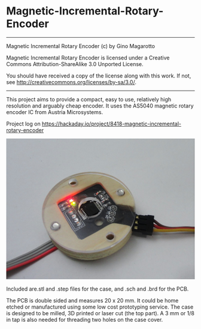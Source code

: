 # Magnetic-Incremental-Rotary-Encoder

----------------------------------------------------------------------
Magnetic Incremental Rotary Encoder (c) by Gino Magarotto

Magnetic Incremental Rotary Encoder is licensed under a
Creative Commons Attribution-ShareAlike 3.0 Unported License.

You should have received a copy of the license along with this
work.  If not, see <http://creativecommons.org/licenses/by-sa/3.0/>.

----------------------------------------------------------------------

This project aims to provide a compact, easy to use, relatively high resolution and arguably cheap encoder. It uses the AS5040 magnetic rotary encoder IC from Austria Microsystems.

Project log on https://hackaday.io/project/8418-magnetic-incremental-rotary-encoder

![assembled](Pictures/assembled.JPG)

Included are.stl and .step files for the case, and .sch and .brd for the PCB.

The PCB is double sided and measures 20 x 20 mm. It could be home etched or manufactured using some low cost prototyping service. The case is designed to be milled, 3D printed or laser cut (the top part). A 3 mm or 1/8 in tap is also needed for threading two holes on the case cover.
